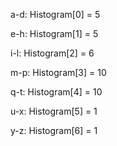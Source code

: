a-d: Histogram[0] = 5

e-h: Histogram[1] = 5

i-l: Histogram[2] = 6

m-p: Histogram[3] = 10

q-t: Histogram[4] = 10

u-x: Histogram[5] = 1

y-z: Histogram[6] = 1
